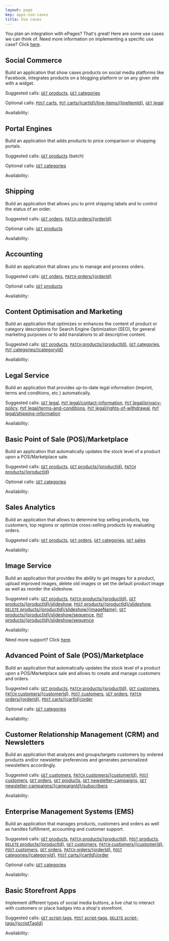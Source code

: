 ```yaml
---
layout: page
key: apps-use-cases
title: Use cases
---
```


You plan an integration with ePages?
That's great!
Here are some use cases we can think of.
Need more information on implementing a specific use case?
Click [here](page:apps-implement-use-case).

## Social Commerce

Build an application that show cases products on social media platforms like Facebook, integrates products on a blogging platform or on any given site with a widget.

Suggested calls: [`GET` products](page:apps-api-get-products-information), [`GET` categories](page:apps-api-get-categories-information)

Optional calls: [`POST` carts](page:apps-api-post-carts-information), [`PUT` carts/{cartId}/line-items/{lineItemId}](page:apps-api-put-carts-cartid-line-items-lineitemid-information), [`GET` legal](page:apps-api-get-legal-information)

Availability: <i class="fa fa-check"></i>

## Portal Engines

Build an application that adds products to price comparison or shopping portals.

Suggested calls: [`GET` products](page:apps-api-get-products-information) (batch)

Optional calls: [`GET` categories](page:apps-api-get-categories-information)

Availability: <i class="fa fa-check"></i>

## Shipping

Build an application that allows you to print shipping labels and to control the status of an order.

Suggested calls: [`GET` orders](page:apps-api-get-orders-information), [`PATCH` orders/{orderId}](page:apps-api-patch-orders-orderid-information)

Optional calls: [`GET` products](page:apps-api-get-products-information)

Availability: <i class="fa fa-check"></i>

## Accounting

Build an application that allows you to manage and process orders.

Suggested calls: [`GET` orders](page:apps-api-get-orders-information), [`PATCH` orders/{orderId}](page:apps-api-patch-orders-orderid-information)

Optional calls: [`GET` products](page:apps-api-get-products-information)

Availability: <i class="fa fa-check"></i>

## Content Optimisation and Marketing

Build an application that optimizes or enhances the content of product or category descriptions for Search Engine Optimization (SEO), for general marketing purposes or to add translations to all descriptive content.

Suggested calls: [`GET` products](page:apps-api-get-products-information), [`PATCH` products/{productId}](page:apps-api-patch-products-productid-information), [`GET` categories](page:apps-api-get-categories-information), [`PUT` categories/{categoryId}](page:apps-api-put-categories-categoryid-information)

Availability: <i class="fa fa-check"></i>

## Legal Service

Build an application that provides up-to-date legal information (imprint, terms and conditions, etc.) automatically.

Suggested calls: [`GET` legal](page:apps-api-get-legal-information), [`PUT` legal/contact-information](page:apps-api-put-legal-contact-information-information), [`PUT` legal/privacy-policy](page:apps-api-put-legal-privacy-policy-information), [`PUT` legal/terms-and-conditions](page:apps-api-put-legal-terms-and-conditions-information), [`PUT` legal/rights-of-withdrawal](page:apps-api-put-legal-rights-of-withdrawal-information), [`PUT` legal/shipping-information](page:apps-api-put-legal-shipping-information-information)

Availability: <i class="fa fa-check"></i>

## Basic Point of Sale (POS)/Marketplace

Build an application that automatically updates the stock level of a product upon a POS/Marketplace sale.

Suggested calls: [`GET` products](page:apps-api-get-products-information), [`GET` products/{productId}](page:apps-api-get-products-productid-information), [`PATCH` products/{productId}](page:apps-api-patch-products-productid-information)

Optional calls: [`GET` categories](page:apps-api-get-categories-information)

Availability: <i class="fa fa-check"></i>

## Sales Analytics

Build an application that allows to determine top selling products, top customers, top regions or optimize cross-selling products by evaluating orders.

Suggested calls: [`GET` products](page:apps-api-get-products-information), [`GET` orders](page:apps-api-get-orders-information), [`GET` categories](page:apps-api-get-categories-information), [`GET` sales](page:apps-api-get-sales-information)

Availability: <i class="fa fa-check"></i>

## Image Service

Build an application that provides the ability to get images for a product, upload improved images, delete old images or set the default product image as well as reorder the slideshow.

Suggested calls: [`GET` products](page:apps-api-get-products-information), [`PATCH` products/{productId}](page:apps-api-patch-products-productid-information), [`GET` products/{productId}/slideshow](page:apps-api-get-products-productid-slideshow-information), [`POST` products/{productId}/slideshow](page:apps-api-post-products-productid-slideshow-information), [`DELETE` products/{productId}/slideshow/{imageName}](page:apps-api-delete-products-productid-slideshow-imagename-information), [`GET` products/{productId}/slideshow/sequence](page:apps-api-get-products-productid-slideshow-sequence-information), [`PUT` products/{productId}/slideshow/sequence](page:apps-api-put-products-productid-slideshow-sequence-information)

Availability: <i class="fa fa-check"></i>

Need more support?
Click [here](page:apps-implement-use-case).

## Advanced Point of Sale (POS)/Marketplace

Build an application that automatically updates the stock level of a product upon a POS/Marketplace sale and allows to create and manage customers and orders.

Suggested calls: [`GET` products](page:apps-api-get-products-information), [`PATCH` products/{productId}](page:apps-api-patch-products-productid-information), [`GET` customers](page:apps-api-get-customers-customerid-information), [`PATCH` customers/{customerId}](page:apps-api-patch-customers-customerid-information), [`POST` customers](page:apps-api-post-customers-information), [`GET` orders](page:apps-api-get-orders-information), [`PATCH` orders/{orderId}](page:apps-api-patch-orders-orderid-information), [`POST` carts/{cartId}/order](page:apps-api-post-carts-cartid-order-information)

Optional calls: [`GET` categories](page:apps-api-get-categories-information)

Availability: <i class="fa fa-check"></i>

## Customer Relationship Management (CRM) and Newsletters

Build an application that analyzes and groups/targets customers by ordered products and/or newsletter preferences and generates personalized newsletters accordingly.

Suggested calls: [`GET` customers](page:apps-api-get-customers-customerid-information), [`PATCH` customers/{customerId}](page:apps-api-patch-customers-customerid-information), [`POST` customers](page:apps-api-post-customers-information), [`GET` orders](page:apps-api-get-orders-information), [`GET` products](page:apps-api-get-products-information), [`GET` newsletter-campaigns](page:apps-api-get-newsletter-campaigns-information), [`GET` newsletter-campaigns/{campaignId}/subscribers](page:apps-api-get-newsletter-campaigns-campaignid-subscribers-information)

Availability: <i class="fa fa-check"></i>

## Enterprise Management Systems (EMS)

Build an application that manages products, customers and orders as well as handles fulfillment, accounting and customer support.

Suggested calls: [`GET` products](page:apps-api-get-products-information), [`PATCH` products/{productId}](page:apps-api-patch-products-productid-information), [`POST` products](page:apps-api-post-products-information), [`DELETE` products/{productId}](page:apps-api-delete-products-productid-information), [`GET` customers](page:apps-api-get-customers-customerid-information), [`PATCH` customers/{customerId}](page:apps-api-patch-customers-customerid-information), [`POST` customers](page:apps-api-post-customers-information), [`GET` orders](page:apps-api-get-orders-information), [`PATCH` orders/{orderId}](page:apps-api-patch-orders-orderid-information), [`POST` categories/{categoryId}](page:apps-api-post-categories-categoryid-information), [`POST` carts/{cartId}/order](page:apps-api-post-carts-cartid-order-information)

Optional calls: [`GET` categories](page:apps-api-get-categories-information)

Availability: <i class="fa fa-check"></i>

## Basic Storefront Apps

Implement different types of social media buttons, a live chat to interact with customers or place badges into a shop's storefront.

Suggested calls: [`GET` script-tags](page:apps-api-get-script-tags-information), [`POST` script-tags](page:apps-api-post-script-tags-information), [`DELETE` script-tags/{scriptTagId}](page:apps-api-delete-script-tags-scripttagid-information)

Availability: <i class="fa fa-check"></i>

